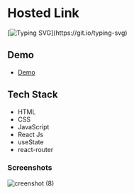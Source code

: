 
# Hosted Link
[![Typing SVG](https://readme-typing-svg.demolab.com?font=Fira+Code&pause=1000&color=F7701A&random=false&width=435&lines=Hi!+Guys++%F0%9F%91%8B;This+is+my+blog+Project.)](https://git.io/typing-svg)


## Demo


- [Demo](https://blog-websit.netlify.app)

## Tech Stack

- HTML
- CSS
- JavaScript
- React Js
- useState
- react-router

### Screenshots
![creenshot (8)](https://github.com/PriyajitMaity/projects/assets/134254753/ea688a8b-9ed7-462b-9f20-72e902ae7183)

